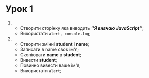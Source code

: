# Урок 1

1. * Створити сторінку яка виводить ***''Я вивчаю JavaScript''***; 
   * Використати ```alert, console.log```;

2. * Створити змінні **student** i **name**;
   * Записати в name своє ім'я;
   * Скопіювати **name** в **student**;
   * Вивести **student**;
   * Повинно вивести ваше ім'я;
   * Використати ```alert```;

